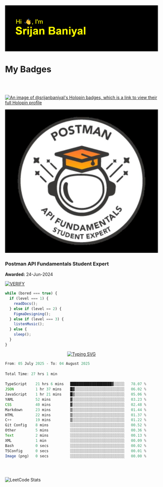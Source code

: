 ![Header](./header.png)

# My Badges

<Br />
<Br />

[![An image of @srijanbaniyal's Holopin badges, which is a link to view their full Holopin profile](https://holopin.me/srijanbaniyal)](https://holopin.io/@srijanbaniyal)

[![Postman API Fundamentals Student Expert](/Postman.jpeg)](https://api.badgr.io/public/assertions/r9BLLy0oTfKJBbkGuDI1zA)

### Postman API Fundamentals Student Expert

**Awarded:** 24-Jun-2024

[![VERIFY](https://img.shields.io/badge/VERIFY-blue)](https://badgecheck.io?url=https%3A%2F%2Fapi.badgr.io%2Fpublic%2Fassertions%2Fr9BLLy0oTfKJBbkGuDI1zA)

```javascript
while (bored === true) {
  if (level === 1) {
    readDocs();
  } else if (level == 2) {
    FigmaDesigning();
  } else if (level === 3) {
    listenMusic();
  } else {
    sleep();
  }
}
```

<p align="center">
  <a href="https://git.io/typing-svg"><img src="https://readme-typing-svg.demolab.com?font=Tilt+Prism&size=30&pause=1000&color=0FF75B&center=true&vCenter=true&width=800&height=80&lines=Time+spent+on+various+Programming+languages" alt="Typing SVG" /></a>
</p>

<!--START_SECTION:waka-->

```TypeScript
From: 05 July 2025 - To: 04 August 2025

Total Time: 27 hrs 1 min

TypeScript    21 hrs 6 mins   ███████████████████▓░░░░░   78.07 %
JSON          1 hr 37 mins    █▓░░░░░░░░░░░░░░░░░░░░░░░   06.02 %
JavaScript    1 hr 21 mins    █▒░░░░░░░░░░░░░░░░░░░░░░░   05.06 %
YAML          52 mins         ▓░░░░░░░░░░░░░░░░░░░░░░░░   03.23 %
CSS           40 mins         ▓░░░░░░░░░░░░░░░░░░░░░░░░   02.48 %
Markdown      23 mins         ▒░░░░░░░░░░░░░░░░░░░░░░░░   01.44 %
HTML          22 mins         ▒░░░░░░░░░░░░░░░░░░░░░░░░   01.37 %
C++           19 mins         ▒░░░░░░░░░░░░░░░░░░░░░░░░   01.22 %
Git Config    8 mins          ░░░░░░░░░░░░░░░░░░░░░░░░░   00.52 %
Other         5 mins          ░░░░░░░░░░░░░░░░░░░░░░░░░   00.36 %
Text          2 mins          ░░░░░░░░░░░░░░░░░░░░░░░░░   00.13 %
XML           1 min           ░░░░░░░░░░░░░░░░░░░░░░░░░   00.09 %
Bash          0 secs          ░░░░░░░░░░░░░░░░░░░░░░░░░   00.02 %
TSConfig      0 secs          ░░░░░░░░░░░░░░░░░░░░░░░░░   00.01 %
Image (png)   0 secs          ░░░░░░░░░░░░░░░░░░░░░░░░░   00.00 %
```

<!--END_SECTION:waka-->

<Br />
<Br />

![LeetCode Stats](https://leetcard.jacoblin.cool/Srijan-Baniyal?theme=dark&font=Rasa&ext=contest)
